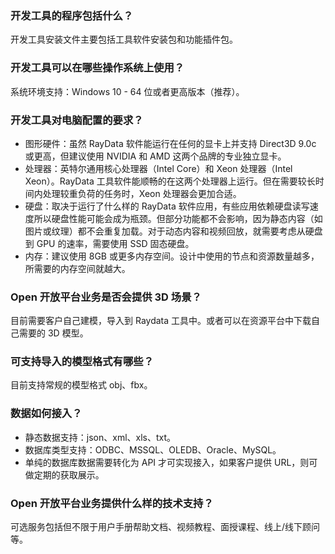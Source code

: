 ### 开发工具的程序包括什么？
开发工具安装文件主要包括工具软件安装包和功能插件包。

### 开发工具可以在哪些操作系统上使用？
系统环境支持：Windows 10 - 64 位或者更高版本（推荐）。

### 开发工具对电脑配置的要求？
- 图形硬件：虽然 RayData 软件能运行在任何的显卡上并支持 Direct3D 9.0c 或更高，但建议使用 NVIDIA 和 AMD 这两个品牌的专业独立显卡。
- 处理器：英特尔通用核心处理器（Intel Core）和 Xeon 处理器（Intel Xeon）。RayData 工具软件能顺畅的在这两个处理器上运行。但在需要较长时间内处理较重负荷的任务时，Xeon 处理器会更加合适。
- 硬盘：取决于运行了什么样的 RayData 软件应用，有些应用依赖硬盘读写速度所以硬盘性能可能会成为瓶颈。但部分功能都不会影响，因为静态内容（如图片或纹理）都不会重复加载。对于动态内容和视频回放，就需要考虑从硬盘到 GPU 的速率，需要使用 SSD 固态硬盘。
- 内存：建议使用 8GB 或更多内存空间。设计中使用的节点和资源数量越多，所需要的内存空间就越大。

### Open 开放平台业务是否会提供 3D 场景？
目前需要客户自己建模，导入到 Raydata 工具中。或者可以在资源平台中下载自己需要的 3D 模型。

### 可支持导入的模型格式有哪些？
目前支持常规的模型格式 obj、fbx。

### 数据如何接入？
- 静态数据支持：json、xml、xls、txt。
- 数据库类型支持：ODBC、MSSQL、OLEDB、Oracle、MySQL。
- 单纯的数据库数据需要转化为 API 才可实现接入，如果客户提供 URL，则可做定期的获取展示。

### Open 开放平台业务提供什么样的技术支持？
可选服务包括但不限于用户手册帮助文档、视频教程、面授课程、线上/线下顾问等。
